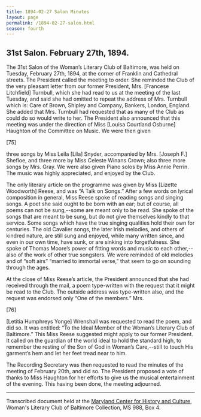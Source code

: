 ```yaml
---
title: 1894-02-27 Salon Minutes
layout: page
permalink: /1894-02-27-salon.html
season: fourth
---
```


<style>
    #maincontent{
        font-size:1.4em;
    }
</style>
## 31st Salon. February 27th, 1894.

The 31st Salon of the Woman’s Literary Club of Baltimore, was held on Tuesday, February 27th, 1894, at the corner of Franklin and Cathedral streets. The President called the meeting to order. She reminded the Club of the very pleasant letter from our former President, Mrs. [Francese Litchfield] Turnbull, which she had read to us at the meeting of the last Tuesday, and said she had omitted to repeat the address of Mrs. Turnbull which is: Care of Brown, Shipley and Company, Bankers, London, England. She added that Mrs. Turnbull had requested that as many of the Club as could do so would write to her. The President also announced that this meeting was under the direction of Miss [Louisa Courtland Osburne] Haughton of the Committee on Music. We were then given

[75]

three songs by Miss Leila [Lila] Snyder, accompanied by Mrs. [Joseph F.] Shefloe, and three more by Miss Celeste Winans Crown; also three more songs by Mrs. Gray. We were also given Piano solos by Miss Annie Perrin. The music was highly appreciated, and enjoyed by the Club.

The only literary article on the programme was given by Miss [Lizette Woodworth] Reese, and was “A Talk on Songs.” After a few words on lyrical composition in general, Miss Reese spoke of reading songs and singing songs. A poet she said ought to be born with an ear; but of course, all poems can not be sung,--some are meant only to be read. She spoke of the songs that are meant to be sung, but do not give themselves kindly to that service. Some songs which have the true singing qualities hold their own for centuries. The old Cavalier songs, the later Irish melodies, and others of kindred nature, are still sung and enjoyed, while many written since, and even in our own time, have sunk, or are sinking into forgetfulness. She spoke of Thomas Moore’s power of fitting words and music to each other,--also of the work of other true songsters. We were reminded of old melodies and of “soft airs” “married to immortal verse,” that seem to go on sounding through the ages.

At the close of Miss Reese’s article, the President announced that she had received through the mail, a poem type-written with the request that it might be read to the Club. The outside address was type-written also, and the request was endorsed only “One of the members.” Mrs.

[76]

[Letitia Humphreys Yonge] Wrenshall was requested to read the poem, and did so. It was entitled: “To the Ideal Member of the Woman’s Literary Club of Baltimore.” This Miss Reese suggested might apply to our former President. It called on the guardian of the world ideal to hold the standard high, to remember the resting of the Son of God in Woman’s Care,--still to touch His garment’s hem and let her feet tread near to him.

The Recording Secretary was then requested to read the minutes of the meeting of February 20th, and did so. The President proposed a vote of thanks to Miss Haughton for her efforts to give us the musical entertainment of the evening. This having been done, the meeting adjourned.
<hr>

Transcribed document held at the [Maryland Center for History and Culture](http://mdhs.org/), Woman's Literary Club of Baltimore Collection, MS 988, Box 4. 
